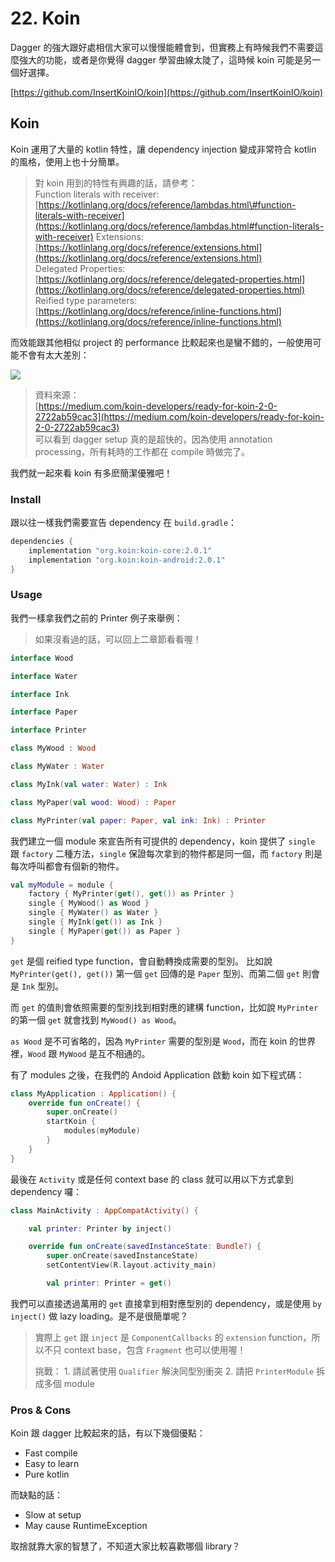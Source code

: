 # 22. Koin

Dagger 的強大跟好處相信大家可以慢慢能體會到，但實務上有時候我們不需要這麼強大的功能，或者是你覺得 dagger 學習曲線太陡了，這時候 koin 可能是另一個好選擇。

[https://github.com/InsertKoinIO/koin](https://github.com/InsertKoinIO/koin)

## Koin

Koin 運用了大量的 kotlin 特性，讓 dependency injection 變成非常符合 kotlin 的風格，使用上也十分簡單。

> 對 koin 用到的特性有興趣的話，請參考：   
> Function literals with receiver: [https://kotlinlang.org/docs/reference/lambdas.html\#function-literals-with-receiver](https://kotlinlang.org/docs/reference/lambdas.html#function-literals-with-receiver)  Extensions:   
> [https://kotlinlang.org/docs/reference/extensions.html](https://kotlinlang.org/docs/reference/extensions.html)    
> Delegated Properties:   
> [https://kotlinlang.org/docs/reference/delegated-properties.html](https://kotlinlang.org/docs/reference/delegated-properties.html)   
> Reified type parameters:   
> [https://kotlinlang.org/docs/reference/inline-functions.html](https://kotlinlang.org/docs/reference/inline-functions.html)

而效能跟其他相似 project 的 performance 比較起來也是蠻不錯的，一般使用可能不會有太大差別： 

![](https://miro.medium.com/max/1543/1*6xr83KmNyeitWC9vkSbMsA.png)

> 資料來源：  
> [https://medium.com/koin-developers/ready-for-koin-2-0-2722ab59cac3](https://medium.com/koin-developers/ready-for-koin-2-0-2722ab59cac3)    
> 可以看到 dagger setup 真的是超快的，因為使用 annotation processing，所有耗時的工作都在 compile 時做完了。

我們就一起來看 koin 有多麽簡潔優雅吧！

### Install

跟以往一樣我們需要宣告 dependency 在 `build.gradle`：

```groovy
dependencies {
    implementation "org.koin:koin-core:2.0.1"
    implementation "org.koin:koin-android:2.0.1"
}
```

### Usage

我們一樣拿我們之前的 Printer 例子來舉例：

> 如果沒看過的話，可以回上二章節看看喔！

```kotlin
interface Wood

interface Water

interface Ink

interface Paper

interface Printer

class MyWood : Wood

class MyWater : Water

class MyInk(val water: Water) : Ink

class MyPaper(val wood: Wood) : Paper

class MyPrinter(val paper: Paper, val ink: Ink) : Printer
```

我們建立一個 module 來宣告所有可提供的 dependency，koin 提供了 `single` 跟 `factory` 二種方法，`single` 保證每次拿到的物件都是同一個，而 `factory` 則是每次呼叫都會有個新的物件。

```kotlin
val myModule = module {
    factory { MyPrinter(get(), get()) as Printer }
    single { MyWood() as Wood }
    single { MyWater() as Water }
    single { MyInk(get()) as Ink }
    single { MyPaper(get()) as Paper }
}
```

`get` 是個 reified type function，會自動轉換成需要的型別。 比如說 `MyPrinter(get(), get())` 第一個 `get` 回傳的是 `Paper` 型別、而第二個 `get` 則會是 `Ink` 型別。

而 `get` 的值則會依照需要的型別找到相對應的建構 function，比如說 `MyPrinter` 的第一個 `get` 就會找到 `MyWood() as Wood`。

`as Wood` 是不可省略的，因為 `MyPrinter` 需要的型別是 `Wood`，而在 koin 的世界裡，`Wood` 跟 `MyWood` 是互不相通的。

有了 modules 之後，在我們的 Andoid Application 啟動 koin 如下程式碼：

```kotlin
class MyApplication : Application() {
    override fun onCreate() {
        super.onCreate()
        startKoin {
            modules(myModule)
        }
    }
}
```

最後在 `Activity` 或是任何 context base 的 class 就可以用以下方式拿到 dependency 囉：

```kotlin
class MainActivity : AppCompatActivity() {

    val printer: Printer by inject()

    override fun onCreate(savedInstanceState: Bundle?) {
        super.onCreate(savedInstanceState)
        setContentView(R.layout.activity_main)

        val printer: Printer = get()
```

我們可以直接透過萬用的 `get` 直接拿到相對應型別的 dependency，或是使用 `by inject()` 做 lazy loading。是不是很簡單呢？

> 實際上 `get` 跟 `inject` 是 `ComponentCallbacks` 的 `extension` function，所以不只 context base，包含 `Fragment` 也可以使用喔！
>
> 挑戰： 1. 請試著使用 `Qualifier` 解決同型別衝突 2. 請把 `PrinterModule` 拆成多個 module

### Pros & Cons

Koin 跟 dagger 比較起來的話，有以下幾個優點：

* Fast compile
* Easy to learn
* Pure kotlin

而缺點的話：

* Slow at setup
* May cause RuntimeException

取捨就靠大家的智慧了，不知道大家比較喜歡哪個 library？

